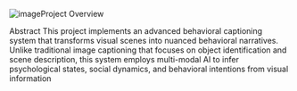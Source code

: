 ![image](https://github.com/user-attachments/assets/27c99794-c728-4e0e-8608-785b3c76e20e)Project Overview

Abstract
This project implements an advanced behavioral captioning system that transforms visual scenes into nuanced behavioral narratives. Unlike traditional image captioning that focuses on object identification and scene description, this system employs multi-modal AI to infer psychological states, social dynamics, and behavioral intentions from visual information
